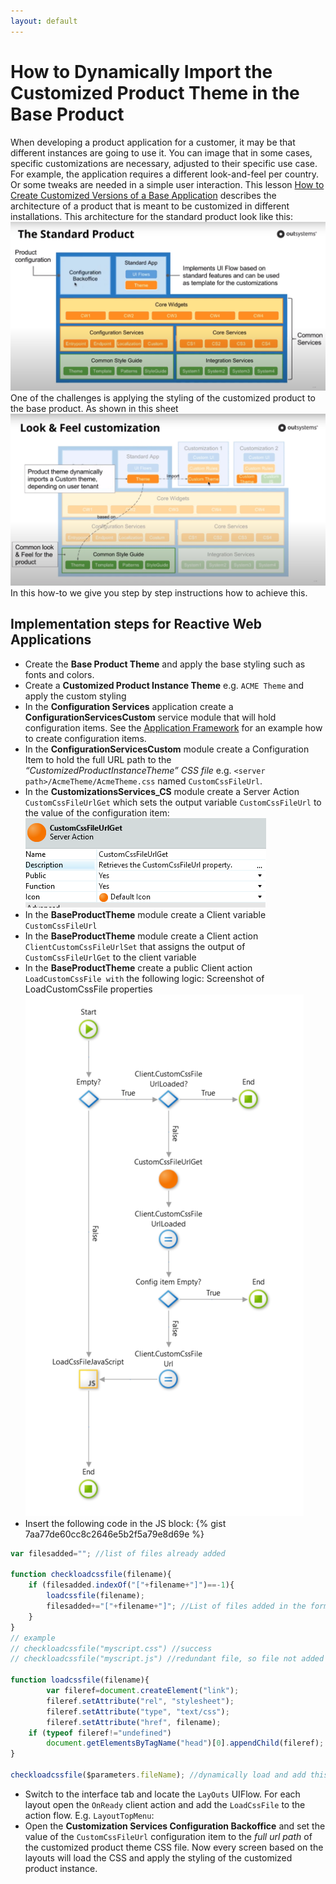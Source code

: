 ```yaml
---
layout: default
---
```

# How to Dynamically Import the Customized Product Theme in the Base Product
When developing a product application for a customer, it may be that different instances are going to use it. You can image that in some cases, specific customizations are necessary, adjusted to their specific use case. For example, the application requires a different look-and-feel per country. Or some tweaks are needed in a simple user interaction. This lesson [How to Create Customized Versions of a Base Application](https://success.outsystems.com/Documentation/Best_Practices/Architecture/How_to_Create_Customized_Versions_of_a_Base_Application) describes the architecture of a product that is meant to be customized in different installations.
This architecture for the standard product look like this:
![Standard Product Architecture](images/TheStandardProduct.png)
One of the challenges is applying the styling of the customized product to the base product. As shown in this sheet ![LookAndFeelCustomization](/images/LookAndFeelCustomization.png)
In this how-to we give you step by step instructions how to achieve this.
## Implementation steps for Reactive Web Applications
*	Create the **Base Product Theme** and apply the base styling such as fonts and colors.
*	Create a **Customized Product Instance Theme** e.g. `ACME Theme` and apply the custom styling
*	In the **Configuration Services** application create a **ConfigurationServicesCustom** service module that will hold configuration items. See the [Application Framework](https://www.outsystems.com/forge/component-overview/5944/application-framework) for an example how to create configuration items.
*	In the **ConfigurationServicesCustom** module create a Configuration Item to hold the full URL path to the _“CustomizedProductInstanceTheme” CSS file_ e.g.
`<server path>/AcmeTheme/AcmeTheme.css` named `CustomCssFileUrl`.
*	In the **CustomizationsServices_CS** module create a Server Action `CustomCssFileUrlGet` which sets the output variable `CustomCssFileUrl` to the value of the configuration item:
![Screenshot of CustomCssFileUrlGet](images/CustomCssFileUrlGet.png)
*	In the **BaseProductTheme** module create a Client variable `CustomCssFileUrl`
*	In the **BaseProductTheme** module create a Client action `ClientCustomCssFileUrlSet` that assigns the output of `CustomCssFileUrlGet` to the client variable   
*	In the **BaseProductTheme** create a public Client action `LoadCustomCssFile with` the following logic: Screenshot of LoadCustomCssFile properties
![Screenshot of LoadCustomCssFile action](images/LoadCustomCssFile.png)
* Insert the following code in the JS block:
{% gist 7aa77de60cc8c2646e5b2f5a79e8d69e %}

```javascript
var filesadded=""; //list of files already added

function checkloadcssfile(filename){
    if (filesadded.indexOf("["+filename+"]")==-1){
        loadcssfile(filename);
        filesadded+="["+filename+"]"; //List of files added in the form "[filename1],[filename2],etc"
    }
}
// example
// checkloadcssfile("myscript.css") //success
// checkloadcssfile("myscript.js") //redundant file, so file not added

function loadcssfile(filename){
        var fileref=document.createElement("link");
        fileref.setAttribute("rel", "stylesheet");
        fileref.setAttribute("type", "text/css");
        fileref.setAttribute("href", filename);
    if (typeof fileref!="undefined")
        document.getElementsByTagName("head")[0].appendChild(fileref);
}

checkloadcssfile($parameters.fileName); //dynamically load and add this .css file
```

*	Switch to the interface tab and locate the `LayOuts` UIFlow. For each layout open the `OnReady` client action and add the `LoadCssFile` to the action flow. E.g. `LayoutTopMenu`:  
*	Open the **Customization Services Configuration Backoffice** and set the value of the `CustomCssFileUrl` configuration item to the *full url path* of the customized product theme CSS file. Now every screen based on the layouts will load the CSS and apply the styling of the customized product instance.
